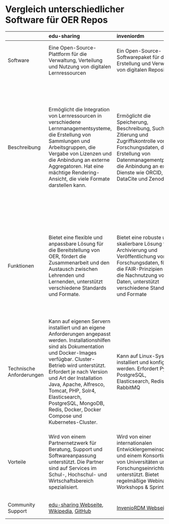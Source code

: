 # Vergleich unterschiedlicher Software für OER Repos

|                | edu-sharing                                                                                                               | inveniordm                                                                                                                                                                                                                                    | phaidra                                                                                                                             |
|:---------------|:-------------------------------------------------------------------------------------------------------------------------|:-----------------------------------------------------------------------------------------------------------------------------------------------------------------------------------------------------------------------------------------------|:------------------------------------------------------------------------------------------------------------------------------------|
| Software       | Eine Open-Source-Plattform für die Verwaltung, Verteilung und Nutzung von digitalen Lernressourcen                  | Ein Open-Source-Softwarepaket für die Erstellung und Verwaltung von digitalen Repositorien                                                                                   | Ein Repositorium für die dauerhafte sichere Speicherung von digitalen Objekten an der Universität Wien                              |
| Beschreibung   | Ermöglicht die Integration von Lernressourcen in verschiedene Lernmanagementsysteme, die Erstellung von Sammlungen und Arbeitsgruppen, die Vergabe von Lizenzen und die Anbindung an externe Aggregatoren. Hat eine mächtige Rendering-Ansicht, die viele Formate darstellen kann. | Ermöglicht die Speicherung, Beschreibung, Suche, Zitierung und Zugriffskontrolle von Forschungsdaten, die Erstellung von Datenmanagementplänen, die Anbindung an externe Dienste wie ORCID, DataCite und Zenodo | Ermöglicht die Veröffentlichung und Langzeitarchivierung von wissenschaftlichen Materialien, Forschungsdaten und Lehrmitteln in unterschiedlichen Formaten, die Beschreibung mit Metadaten und die Vergabe von Persistent Identifiers, die Anbindung an externe Dienste wie u:scholar, Open Access Collection und E-Books on Demand |
| Funktionen     | Bietet eine flexible und anpassbare Lösung für die Bereitstellung von OER, fördert die Zusammenarbeit und den Austausch zwischen Lehrenden und Lernenden, unterstützt verschiedene Standards und Formate. | Bietet eine robuste und skalierbare Lösung für die Archivierung und Veröffentlichung von Forschungsdaten, fördert die FAIR-Prinzipien und die Nachnutzung von Daten, unterstützt verschiedene Standards und Formate | Bietet eine zuverlässige und benutzerfreundliche Lösung für die Aufbewahrung und Verbreitung von wissenschaftlichen Inhalten, fördert die Open-Access-Politik und die Sichtbarkeit der Forschung, unterstützt verschiedene Standards und Formate |
| Technische Anforderungen       | Kann auf eigenen Servern installiert und an eigene Anforderungen angepasst werden. Installationshilfen sind als Dokumentation und Docker-Images verfügbar. Cluster-Betrieb wird unterstützt. Erfordert je nach Version und Art der Installation Java, Apache, Alfresco, Tomcat, PHP, Solr4, Elasticsearch, PostgreSQL, MongoDB, Redis, Docker, Docker Compose und Kubernetes-Cluster. | Kann auf Linux-Systemen installiert und konfiguriert werden. Erfordert Python, PostgreSQL, Elasticsearch, Redis und RabbitMQ | Kann auf Linux-Systemen installiert und konfiguriert werden. Erfordert Java, Tomcat, Fedora Commons, Solr und MySQL |
| Vorteile | Wird von einem Partnernetzwerk für Beratung, Support und Softwareanpassung unterstützt. Die Partner sind auf Services im Schul-, Hochschul- und Wirtschaftsbereich spezialisiert. | Wird von einer internationalen Entwicklergemeinschaft und einem Konsortium von Universitäten und Forschungseinrichtungen unterstützt. Bietet regelmäßige Webinare, Workshops & Sprints | Wird vom Team PHAIDRA-Services an der Universität Wien betreut und weiterentwickelt. Bietet eine Intranet-Seite für den Austausch und die Kommunikation mit der PHAIDRA-Community7 |
| Community Support | [edu-sharing Webseite](https://edu-sharing.com/service/), [Wikipedia](https://en.wikipedia.org/wiki/Edu-sharing), [GitHub](https://github.com/edu-sharing) | [InvenioRDM Webseite](https://inveniosoftware.org/products/rdm/) | [PHAIDRA Webseite](https://phaidra.univie.ac.at/), [PHAIDRA Community](https://datamanagement.univie.ac.at/home/aktuelles/details/news/die-phaidra-community-ist-aktiv/), [GitHub](https://github.com/phaidra) |


